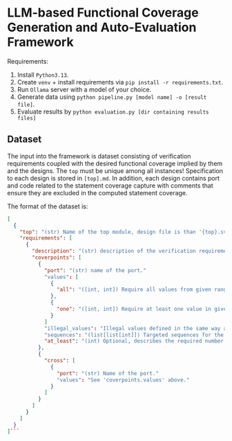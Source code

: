 # LLM-based Functional Coverage Generation and Auto-Evaluation Framework
Requirements:
 1. Install `Python3.13`.
 1. Create `venv` + install requirements via `pip install -r requirements.txt`.
 1. Run `Ollama` server with a model of your choice.
 1. Generate data using `python pipeline.py [model name] -o [result file]`.
 1. Evaluate results by `python evaluation.py [dir containing results files]`

## Dataset
The input into the framework is dataset consisting of verification
requirements coupled with the desired functional coverage implied by
them and the designs. The `top` must be unique among all instances!
Specification to each design is stored in `[top].md`. In addition, each
design contains port and code related to the statement coverage capture
with comments that ensure they are excluded in the computed statement
coverage.

The format of the dataset is:
```json
[
  {
    "top": "(str) Name of the top module, design file is than '{top}.sv'",
    "requirements": [
      {
        "description": "(str) description of the verification requirement",
        "coverpoints": [
          {
            "port": "(str) name of the port."
            "values": [
              {
                "all": "([int, int]) Require all values from given range."
              },
              {
                "one": "([int, int]) Require at least one value in given range."
              }
            ]
            "illegal_values": "Illegal values defined in the same way as 'values'."
            "sequences": "(list[list[int]]) Targeted sequences for the port.",
            "at_least": "(int) Optional, describes the required number of hits."
          },
          {
            "cross": [
              {
                "port": "(str) Name of the port."
                "values": "See 'coverpoints.values' above."
              }
            ]
          }
        ]
      }
    ]
  }
]```
